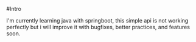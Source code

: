 #Intro

I'm currently learning java with springboot, this simple api is not working perfectly but i will improve it with bugfixes, better practices, and features soon.
